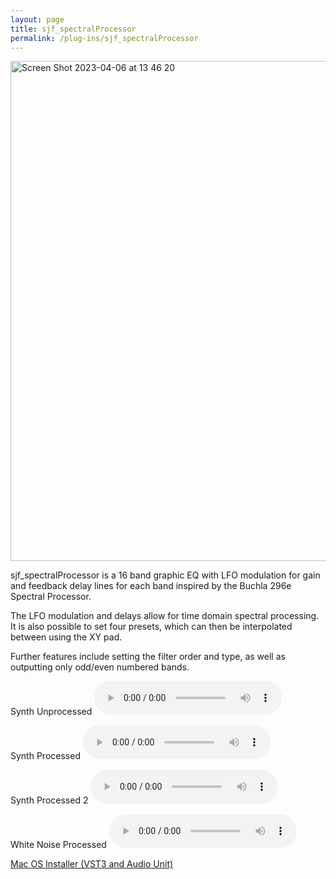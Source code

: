 ```yaml
---
layout: page
title: sjf_spectralProcessor
permalink: /plug-ins/sjf_spectralProcessor
---
```


<img width="800" alt="Screen Shot 2023-04-06 at 13 46 20" src="https://user-images.githubusercontent.com/12850558/230382693-e42f22fa-82cd-414d-ad8a-54456e62c52c.png">


sjf_spectralProcessor is a 16 band graphic EQ with LFO modulation for gain and feedback delay lines for each band inspired by the Buchla 296e Spectral Processor.

The LFO modulation and delays allow for time domain spectral processing.
It is also possible to set four presets, which can then be interpolated between using the XY pad.

Further features include setting the filter order and type, as well as outputting only odd/even numbered bands.

Synth Unprocessed
<audio controls>
<source src="/synthUnProcessed.mp3" type="audio/mp3">
</audio>

Synth Processed
<audio controls>
<source src="/MP3s/synthProcessed.mp3" type="audio/mp3">
</audio>

Synth Processed 2
<audio controls>
<source src="/MP3s/synthSpectral2.mp3" type="audio/mp3">
</audio>

White Noise Processed
<audio controls>
<source src="/MP3s/whiteNoiseProcessed.mp3" type="audio/mp3">
</audio>

[Mac OS Installer (VST3 and Audio Unit)](https://drive.google.com/file/d/1VB4b4DgNfR-8-mVQAgCkXsC2QYePTmHK/view?usp=sharing)
